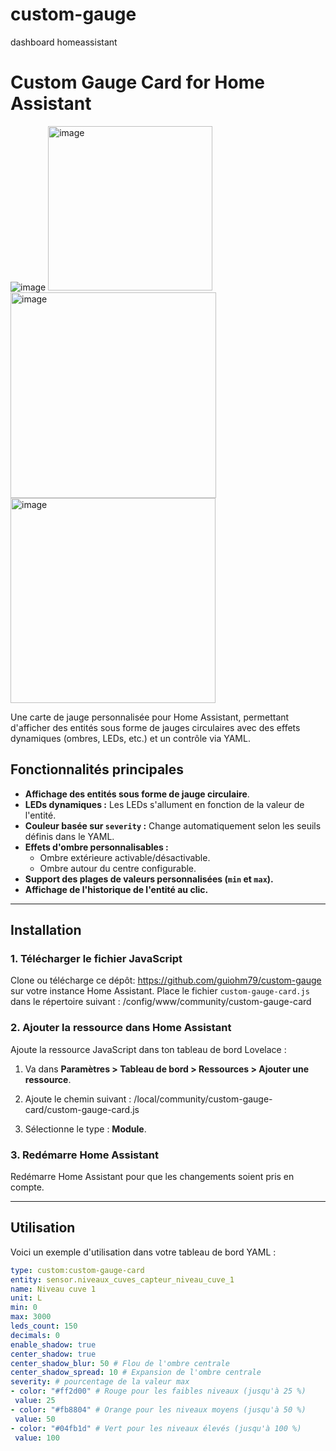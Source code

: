 # custom-gauge
dashboard homeassistant
# Custom Gauge Card for Home Assistant

![image](https://github.com/user-attachments/assets/61cc21ca-180b-4d35-9cb6-a8933ac2a69e)
<img width="263" alt="image" src="https://github.com/user-attachments/assets/9d774784-1ddc-418e-b796-a657d03c9707">
<img width="329" alt="image" src="https://github.com/user-attachments/assets/a0a3bc6c-3420-4d3f-af84-84a1af209eef">
<img width="328" alt="image" src="https://github.com/user-attachments/assets/3ae669f1-73d3-4ddf-8bd3-aa99e8dbe5f3">




Une carte de jauge personnalisée pour Home Assistant, permettant d'afficher des entités sous forme de jauges circulaires avec des effets dynamiques (ombres, LEDs, etc.) et un contrôle via YAML.

## Fonctionnalités principales

- **Affichage des entités sous forme de jauge circulaire**.
- **LEDs dynamiques :** Les LEDs s'allument en fonction de la valeur de l'entité.
- **Couleur basée sur `severity` :** Change automatiquement selon les seuils définis dans le YAML.
- **Effets d'ombre personnalisables :**
  - Ombre extérieure activable/désactivable.
  - Ombre autour du centre configurable.
- **Support des plages de valeurs personnalisées (`min` et `max`).**
- **Affichage de l'historique de l'entité au clic.**

---

## Installation

### 1. Télécharger le fichier JavaScript
Clone ou télécharge ce dépôt: https://github.com/guiohm79/custom-gauge sur votre instance Home Assistant. Place le fichier `custom-gauge-card.js` dans le répertoire suivant : /config/www/community/custom-gauge-card


### 2. Ajouter la ressource dans Home Assistant
Ajoute la ressource JavaScript dans ton tableau de bord Lovelace :

1. Va dans **Paramètres > Tableau de bord > Ressources > Ajouter une ressource**.
2. Ajoute le chemin suivant : /local/community/custom-gauge-card/custom-gauge-card.js

3. Sélectionne le type : **Module**.

### 3. Redémarre Home Assistant
Redémarre Home Assistant pour que les changements soient pris en compte.

---

## Utilisation

Voici un exemple d'utilisation dans votre tableau de bord YAML :

```yaml
type: custom:custom-gauge-card
entity: sensor.niveaux_cuves_capteur_niveau_cuve_1
name: Niveau cuve 1
unit: L
min: 0
max: 3000
leds_count: 150
decimals: 0
enable_shadow: true
center_shadow: true
center_shadow_blur: 50 # Flou de l'ombre centrale
center_shadow_spread: 10 # Expansion de l'ombre centrale
severity: # pourcentage de la valeur max
- color: "#ff2d00" # Rouge pour les faibles niveaux (jusqu'à 25 %)
 value: 25
- color: "#fb8804" # Orange pour les niveaux moyens (jusqu'à 50 %)
 value: 50
- color: "#04fb1d" # Vert pour les niveaux élevés (jusqu'à 100 %)
 value: 100
